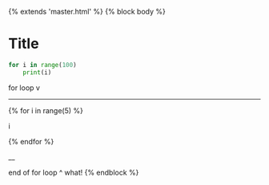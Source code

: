 {% extends 'master.html' %}
{% block body %}
# Title
```python
for i in range(100)
    print(i)
```
for loop v
___
{% for i in range(5) %}

i

{% endfor %}

__

end of for loop ^
what!
{% endblock %}